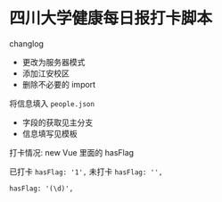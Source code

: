 # **四川大学健康每日报打卡脚本**

changlog
- 更改为服务器模式
- 添加江安校区
- 删除不必要的 import

将信息填入 `people.json` 

- 字段的获取见主分支
- 信息填写见模板


打卡情况: new Vue 里面的 hasFlag

已打卡 `hasFlag: '1',`
未打卡 `hasFlag: '',`

`hasFlag: '(\d)',`
